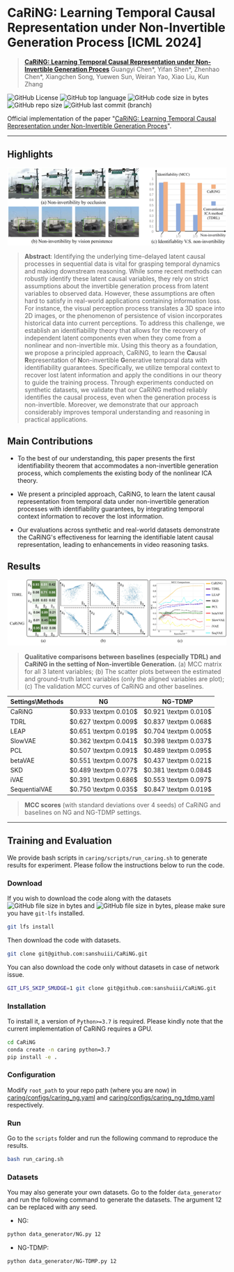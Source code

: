 # CaRiNG: Learning Temporal Causal Representation under Non-Invertible Generation Process [ICML 2024]


> [**CaRiNG: Learning Temporal Causal Representation under Non-Invertible Generation Proces**](https://arxiv.org/abs/2401.14535)
> Guangyi Chen*, Yifan Shen*, Zhenhao Chen*, Xiangchen Song, Yuewen Sun, Weiran Yao, Xiao Liu, Kun Zhang

![GitHub License](https://img.shields.io/github/license/sanshuiii/CaRiNG?style=plastic) ![GitHub top language](https://img.shields.io/github/languages/top/sanshuiii/CaRiNG?style=plastic) ![GitHub code size in bytes](https://img.shields.io/github/languages/code-size/sanshuiii/CaRiNG?style=plastic) ![GitHub repo size](https://img.shields.io/github/repo-size/sanshuiii/CaRiNG?style=plastic) ![GitHub last commit (branch)](https://img.shields.io/github/last-commit/sanshuiii/CaRiNG/main?style=plastic)

Official implementation of the paper "[CaRiNG: Learning Temporal Causal Representation under Non-Invertible Generation Proces](https://arxiv.org/abs/2401.14535)".
<hr />


## Highlights

![](imgs/CaRiNG_top.png)

> **Abstract**: Identifying the underlying time-delayed latent causal processes in sequential data is vital for grasping temporal dynamics and making downstream reasoning. While some recent methods can robustly identify these latent causal variables, they rely on strict assumptions about the invertible generation process from latent variables to observed data. However, these assumptions are often hard to satisfy in real-world applications containing information loss. For instance, the visual perception process translates a 3D space into 2D images, or the phenomenon of persistence of vision incorporates historical data into current perceptions. To address this challenge, we establish an identifiability theory that allows for the recovery of independent latent components even when they come from a nonlinear and non-invertible mix. Using this theory as a foundation, we propose a principled approach, CaRiNG, to learn the **Ca**usal **R**epresentat**i**on of **N**on-invertible **G**enerative temporal data with identifiability guarantees. Specifically, we utilize temporal context to recover lost latent information and apply the conditions in our theory to guide the training process. Through experiments conducted on synthetic datasets, we validate that our CaRiNG method reliably identifies the causal process, even when the generation process is non-invertible. Moreover, we demonstrate that our approach considerably improves temporal understanding and reasoning in practical applications.

## Main Contributions
- To the best of our understanding, this paper presents the first identifiability theorem that accommodates a non-invertible generation process, which complements the existing body of the nonlinear ICA theory.

- We present a principled approach, CaRiNG, to learn the latent causal representation from temporal data under non-invertible generation processes with identifiability guarantees, by integrating temporal context information to recover the lost information.

- Our evaluations across synthetic and real-world datasets demonstrate the CaRiNG's effectiveness for learning the identifiable latent causal representation, leading to enhancements in video reasoning tasks.

## Results
![syn](imgs/CaRiNG_exp.jpg)

> **Qualitative comparisons between baselines (especially TDRL) and CaRiNG in the setting of Non-invertible Generation.** (a) MCC matrix for all 3 latent variables; (b) The scatter plots between the estimated and ground-truth latent variables (only the aligned variables are plot); (c) The validation MCC curves of CaRiNG and other baselines.

| Settings\Methods | NG                      | NG-TDMP                 |
|------------------|-------------------------|-------------------------|
| CaRiNG           | $0.933 \textpm 0.010$ | $0.921 \textpm 0.010$ |
| TDRL             | $0.627 \textpm 0.009$ | $0.837 \textpm 0.068$ |
| LEAP             | $0.651 \textpm 0.019$ | $0.704 \textpm 0.005$ |
| SlowVAE          | $0.362 \textpm 0.041$ | $0.398 \textpm 0.037$ |
| PCL              | $0.507 \textpm 0.091$ | $0.489 \textpm 0.095$ |
| betaVAE          | $0.551 \textpm 0.007$ | $0.437 \textpm 0.021$ |
| SKD              | $0.489 \textpm 0.077$ | $0.381 \textpm 0.084$ |
| iVAE             | $0.391 \textpm 0.686$ | $0.553 \textpm 0.097$ |
| SequentialVAE    | $0.750 \textpm 0.035$ | $0.847 \textpm 0.019$ |

> **MCC scores** (with standard deviations over 4 seeds) of CaRiNG and baselines on NG and NG-TDMP settings.

<hr />

## Training and Evaluation
We provide bash scripts in `caring/scripts/run_caring.sh` to generate results for experiment. Please follow the instructions below to run the code.

### Download
If you wish to download the code along with the datasets ![GitHub file size in bytes](https://img.shields.io/github/size/sanshuiii/CaRiNG/caring%2Fdatasets%2Fug%2Fdata.npz?style=plastic&label=ug) and ![GitHub file size in bytes](https://img.shields.io/github/size/sanshuiii/CaRiNG/caring%2Fdatasets%2Fug_tdmp%2Fdata.npz?style=plastic&label=ug_tdmp), please make sure you have `git-lfs` installed.
```bash
git lfs install
```

Then download the code with datasets.
```bash
git clone git@github.com:sanshuiii/CaRiNG.git
```

You can also download the code only without datasets in case of network issue.
```bash
GIT_LFS_SKIP_SMUDGE=1 git clone git@github.com:sanshuiii/CaRiNG.git
```

### Installation
To install it, a version of `Python>=3.7` is required. Please kindly note that the current implementation of CaRiNG requires a GPU.
```bash
cd CaRiNG
conda create -n caring python=3.7
pip install -e .
```

### Configuration
Modify `root_path` to your repo path (where you are now) in [caring/configs/caring_ng.yaml](caring/configs/caring_ng.yaml) and [caring/configs/caring_ng_tdmp.yaml](caring/configs/caring_ng_tdmp.yaml) respectively.

### Run
Go to the ```scripts``` folder and run the following command to reproduce the results.
```bash
bash run_caring.sh
```

### Datasets
You may also generate your own datasets. Go to the folder  ```data_generator``` and run the following command to generate the datasets. The argument $12$ can be replaced with any seed.
- NG: 
```bash
python data_generator/NG.py 12
```
- NG-TDMP: 
```bash
python data_generator/NG-TDMP.py 12
```


